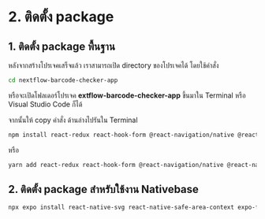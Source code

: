 
# 2. ติดตั้ง package 

## 1. ติดตั้ง package พื้นฐาน

หลังจากสร้างโปรเจคเสร็จแล้ว เราสามารถเปิด directory ของโปรเจคได้ โดยใช้คำสั่ง 

```bash
cd nextflow-barcode-checker-app
```

หรือจะเปิดโฟลเดอร์โปรเจค **extflow-barcode-checker-app** ขึ้นมาใน Terminal หรือ Visual Studio Code ก็ได้

จากนั้นให้ copy คำสั่ง ด้านล่างไปรันใน Terminal

```bash
npm install react-redux react-hook-form @react-navigation/native @react-navigation/native-stack native-base @reduxjs/toolkit
```

หรือ

```bash
yarn add react-redux react-hook-form @react-navigation/native @react-navigation/native-stack native-base @reduxjs/toolkit
```

## 2. ติดตั้ง package สำหรับใช้งาน Nativebase 

```bash
npx expo install react-native-svg react-native-safe-area-context expo-font react-native-screens expo-barcode-scanner expo-sqlite
```



